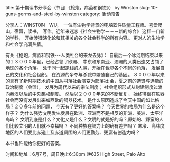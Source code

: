 title: 第十期读书分享会（书目 《枪炮，病菌和钢铁》） by Winston
slug: 10-guns-germs-and-steel-by-winston
category: 活动预告

分享人：WINSTON　WU，　一位有生物学背景的电脑软件质量工程师。喜爱爬山，宿营，读书， 写作。近年来迷恋《社会生物学－－－新的综合》 这样一门新的学科， 开始涉猎演化论和其相关的各个社会科学的所有内容。 更对人的生物学和社会学充满热情。

有关《枪炮，病菌和钢铁---人类社会的来龙去脉》：
自最后一个冰河期结束以来的１３０００年里，已经占领了欧洲、 中东和东南亚、澳洲的人类迅速又占领了地球的各个角落。 处于同一起跑线的人类，开始在世界各个不同的角落， 发展自己的文化和社会组织。 在资源的争夺与杀戮中繁殖自己的基因。 ８０００年以来的具有了新时期技术的中国从村落社会演变为部落社 会，夏之前的选贤与选能的政治制度（会盟）， 发展为周代以来的宗法制度； 社会组织形式从封建制度过渡向秦汉以后的中央集权制度。 然后以２０００年来的不断反复， 始终徘徊在铁器社会而没有发展出来如西欧的钢器技术。 是什么原因造成了今天中国的如此格局？２０多年前的问题， 今天有了更好的答案吗？
今天世界的格局为什么是这个样子？ 为什么强势文明发生发展在欧洲、亚洲而不是相反的非洲、美洲、太平洋岛屿？ 文明到底是什么？文化又是什么？文明的就是好的吗？原始的、野蛮的人们比较文明的人们就不幸福吗？ 不同种族在智力上的确有差异吗？ 寒冷、高纬度地区的人们要比赤道上及赤道周围的人们更勤劳、更富有创造力吗？

本书也许能给你更好的答案。

时间和地址：6月7号，周日晚上6:30pm
@635 High Street, Palo Alto
